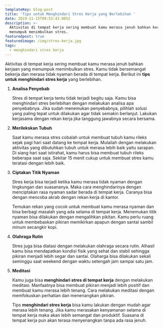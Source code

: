 ```yaml
---
templateKey: blog-post
title: 'Tips untuk Menghindari Stres Kerja yang Berlebihan '
date: 2019-11-15T09:53:43.005Z
description: >-
  Aktivitas di tempat kerja sering membuat kamu merasa jenuh bahkan kerjaan yang
  menumpuk menimbulkan stres.
featuredpost: true
featuredimage: /img/stres-kerja.jpg
tags:
  - menghindari stres kerja
---
```



Aktivitas di tempat kerja sering membuat kamu merasa jenuh bahkan kerjaan yang menumpuk menimbulkan stres. Kamu tidak bersemangat bekerja dan merasa tidak nyaman berada di tempat kerja. Berikut ini **tips untuk menghindari stres kerja** yang berlebihan. 

1. **Analisa Penyebab** 

   Stres di tempat kerja tentu tidak terjadi begitu saja. Kamu bisa menghindari stres berlebihan dengan melakukan analisa apa penyebabnya. Jika sudah menemukan penyebabnya, pilihlah solusi yang paling tepat untuk dilakukan agar tidak semakin berlanjut. Lakukan kerjasama dengan rekan kerja jika tanggung jawabnya secara bersama. 


2. **Merilekskan Tubuh** 

   Saat kamu merasa stres cobalah untuk membuat tubuh kamu rileks sejak pagi hari saat datang ke tempat kerja. Mulailah dengan melakukan aktivitas yang dibutuhkan tubuh untuk merasa lebih baik yaitu sarapan. Di siang hari saat istirahat, kamu harus bisa membuat tubuh rileks beberapa saat saja. Sekitar 15 menit cukup untuk membuat stres kamu teratasi dengan lebih baik. 


3. **Ciptakan Titik Nyaman** 

   Stres kerja bisa terjadi ketika kamu merasa tidak nyaman dengan lingkungan dan suasananya. Maka cara menghindarinya dengan menciptakan rasa nyaman sadar berada di tempat kerja. Caranya bisa dengan mencoba akrab dengan rekan kerja di kantor. 


   Temukan rekan yang cocok untuk membuat kamu merasa nyaman dan bisa berbagi masalah yang ada selama di tempat kerja. Menemukan titik nyaman bisa dilakukan dengan mengalihkan pikitan. Kamu perlu ruang untuk membebaskan pikiran memikirkan apapun dengan santai sambil minum secangkir kopi. 


4. **Olahraga Rutin** 

   Stres juga bisa diatasi dengan melakukan olahraga secara rutin. Alhasil kamu bisa mendapatkan kondisi fisik yang sehat dan stabil sehingga pikiran menjadi lebih segar dan santai. Olaharga bisa dilakukan sekali seminggu saat weekend dengan waktu setengah jam sampai satu jam. 


5. **Meditasi** 

   Kamu juga bisa **menghindari stres di tempat kerja** dengan melakukan meditasi. Manfaatnya bisa membuat pikiran menjadi lebih positif  dan membuat kamu merasa lebih tenang. Cara melakukan meditasi dengan memfokuskan perhatian dan menenangkan pikiran. 


   Tips **menghindari stres kerja** bisa kamu lakukan dengan mudah agar merasa lebih tenang. Jika kamu merasakan kenyamanan selama di tempat kerja maka akan lebih semangat dan produktif. Suasana di tempat kerja pun akan terasa menyenangkan tanpa ada rasa jenuh.
